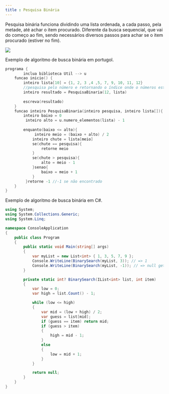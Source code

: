 ```yaml
---
title : Pesquisa Binária
---
```


Pesquisa binária funciona dividindo uma lista ordenada, a cada passo, pela metade, até achar o item procurado. Diferente da busca sequencial, que vai do começo ao fim, sendo necessários diversos passos para achar se o item procurado (estiver no fim).

![](https://c.tenor.com/Jl0YrqxnHmAAAAAd/binary-search-sequence-search.gif)

Exemplo de algoritmo de busca binária em portugol.

```c
programa {
    	inclua biblioteca Util --> u
	funcao inicio() {
		inteiro lista[10] = {1, 2, 3 ,4 ,5, 7, 9, 10, 11, 12}
		//pesquisa pelo número e retornando o índice onde o números está
		inteiro resultado = PesquisaBinaria(12, lista)
		
		escreva(resultado)
	}
	funcao inteiro PesquisaBinaria(inteiro pesquisa, inteiro lista[]){
		inteiro baixo = 0
	     inteiro alto = u.numero_elementos(lista) - 1
	     
		enquanto(baixo <= alto){
		     inteiro meio = (baixo + alto) / 2
			inteiro chute = lista[meio]
	     	se(chute == pesquisa){
	     		retorne meio
	     	}
	     	se(chute > pesquisa){
	     		alto = meio - 1
	     	}senao{
	     		baixo = meio + 1
	     	}
	     }retorne -1 //-1 se não encontrado
	}
}
```

Exemplo de algoritmo de busca binária em C#.

```c#
using System;
using System.Collections.Generic;
using System.Linq;

namespace ConsoleApplication
{
    public class Program
    {
        public static void Main(string[] args)
        {
            var myList = new List<int> { 1, 3, 5, 7, 9 };
            Console.WriteLine(BinarySearch(myList, 3)); // => 1
            Console.WriteLine(BinarySearch(myList, -1)); // => null gets printed as an empty string
        }

        private static int? BinarySearch(IList<int> list, int item)
        {
            var low = 0;
            var high = list.Count() - 1;

            while (low <= high)
            {
                var mid = (low + high) / 2;
                var guess = list[mid];
                if (guess == item) return mid;
                if (guess > item)
                {
                    high = mid - 1;
                }
                else
                {
                    low = mid + 1;
                }
            }

            return null;
        }
    }
}
```